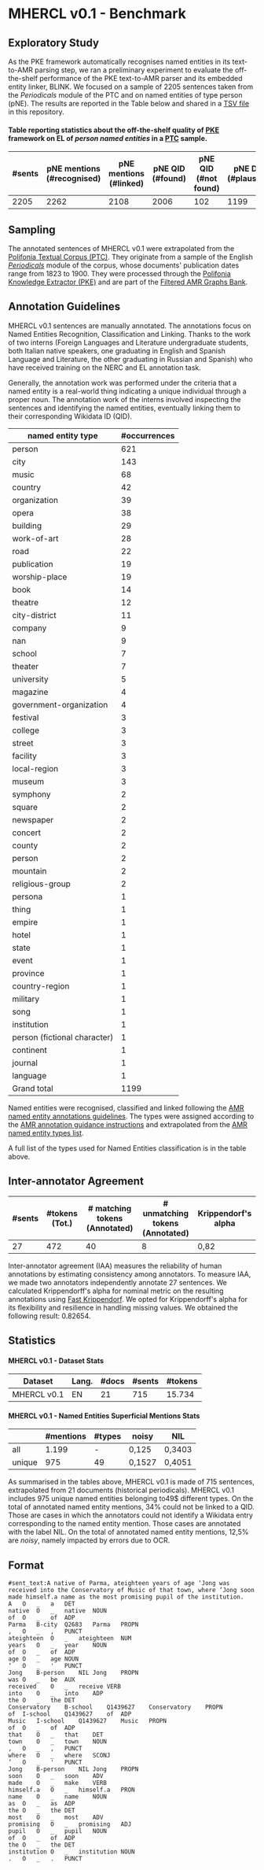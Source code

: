 # MHERCL v0.1 - Benchmark

## Exploratory Study

As the PKE framework automatically recognises named entities in its text-to-AMR parsing step, we ran a preliminary experiment to evaluate the off-the-shelf performance of the PKE text-to-AMR parser and its embedded entity linker, BLINK. We focused on a sample of 2205 sentences taken from the _Periodicals_ module of the PTC and on named entities of type person (pNE). The results are reported in the Table below and shared in a [TSV file](benchmark/preliminary_study/ptc_sample_pne_preliminary_study.tsv) in this repository.

#### Table reporting statistics about the off-the-shelf quality of [PKE](https://github.com/polifonia-project/Polifonia-Knowledge-Extractor) framework on EL of _person named entities_ in a [PTC](https://github.com/polifonia-project/Polifonia-Corpus) sample.

| #sents      | pNE mentions (#recognised) |   pNE mentions (#linked)    | pNE QID (#found)  |        pNE QID (#not found)   | pNE DoB  (#plausible)  | pNE DoB  (#implausible)|pNE DoB  (#not found)|
|-------|--------------|-------|----------|-----------|------------|--------------|-----------|
| 2205 | 2262         | 2108 | 2006    | 102   | 1199       | 203         | 604     |

## Sampling

The annotated sentences of MHERCL v0.1 were extrapolated from the [Polifonia Textual Corpus (PTC)](https://github.com/polifonia-project/Polifonia-Corpus). They originate from a sample of the English [_Periodicals_](https://doi.org/10.5281/zenodo.6671912) module of the corpus, whose documents' publication dates range from 1823 to 1900. They were processed through the [Polifonia Knowledge Extractor (PKE)](https://github.com/polifonia-project/Polifonia-Knowledge-Extractor) and are part of the [Filtered AMR Graphs Bank](https://zenodo.org/record/7025779\#.ZDls8OxBy3I).

## Annotation Guidelines

MHERCL v0.1 sentences are manually annotated. The annotations focus on Named Entities Recognition, Classification and Linking. Thanks to the work of two interns (Foreign Languages and Literature undergraduate students, both Italian native speakers, one graduating in English and Spanish Language and Literature, the other graduating in Russian and Spanish) who have received training on the NERC and EL annotation task. 

Generally, the annotation work was performed under the criteria that a named entity is a real-world thing indicating a unique individual through a proper noun. The annotation work of the interns involved inspecting the sentences and identifying the named entities, eventually linking them to their corresponding Wikidata ID (QID).

|named entity type   |#occurrences|
|------------------------------|------------------------|
| person                       | 621                  |
| city                         | 143                  |
| music                        | 68                   |
| country                      | 42                   |
| organization                 | 39                   |
| opera                        | 38                   |
| building                     | 29                   |
| work-of-art                  | 28                   |
| road                         | 22                   |
| publication                  | 19                   |
| worship-place                | 19                   |
| book                         | 14                   |
| theatre                      | 12                   |
| city-district                | 11                   |
| company                      | 9                    |
| nan                          | 9                    |
| school                       | 7                    |
| theater                      | 7                    |
| university                   | 5                    |
| magazine                     | 4                    |
| government-organization      | 4                    |
| festival                     | 3                    |
| college                      | 3                    |
| street                       | 3                    |
| facility                     | 3                    |
| local-region                 | 3                    |
| museum                       | 3                    |
| symphony                     | 2                    |
| square                       | 2                    |
| newspaper                    | 2                    |
| concert                      | 2                    |
| county                       | 2                    |
| person                       | 2                    |
| mountain                     | 2                    |
| religious-group              | 2                    |
| persona                      | 1                    |
| thing                        | 1                    |
| empire                       | 1                    |
| hotel                        | 1                    |
| state                        | 1                    |
| event                        | 1                    |
| province                     | 1                    |
| country-region               | 1                    |
| military                     | 1                    |
| song                         | 1                    |
| institution                  | 1                    |
| person (fictional character) | 1                    |
| continent                    | 1                    |
| journal                      | 1                    |
| language                     | 1                    |
| Grand total       | 1199         |

Named entities were recognised, classified and linked following the [AMR named entity annotations guidelines](https://amr.isi.edu/doc/amr-dict.html\#named\%20entity).
The types were assigned according to the [AMR annotation guidance instructions](https://www.isi.edu/~ulf/amr/lib/popup/ne-type-selection.html) and extrapolated from the [AMR named entity types list](https://www.isi.edu/~ulf/amr/lib/ne-types.html). 

A full list of the types used for Named Entities classification is in the table above.

## Inter-annotator Agreement

| #sents | #tokens (Tot.) | # matching tokens (Annotated) | # unmatching tokens (Annotated) | Krippendorf's alpha |
|--------------------------|----------------------------------|------------------------------------------|------------------|--------------------|
| 27 | 472        | 40                 | 8              | 0,82 |


Inter-annotator agreement (IAA) measures the reliability of human annotations by estimating consistency among annotators. To measure IAA, we made two annotators independently annotate 27 sentences. We calculated Krippendorff's alpha for nominal metric on the resulting annotations using [Fast Krippendorf](https://github.com/pln-fing-udelar/fast-krippendorff). We opted for Krippendorff's alpha for its flexibility and resilience in handling missing values. We obtained the following result: 0.82654. 

## Statistics

#### MHERCL v0.1 - Dataset Stats

| Dataset                     | Lang. | #docs | #sents | #tokens |
|-----------------------------|-------|--------|---------|----------|
| MHERCL v0.1 | EN    | 21   | 715   | 15.734 |


#### MHERCL v0.1 - Named Entities Superficial Mentions Stats


|        | #mentions | #types | noisy    | NIL      |
|--------|-----------|---------|----------|----------|
| all    | 1.199   | -       | 0,125  | 0,3403|
| unique | 975     | 49    | 0,1527 | 0,4051 |

As summarised in the tables above, MHERCL v0.1 is made of 715 sentences, extrapolated from 21 documents (historical periodicals). MHERCL v0.1 includes 975 unique named entities belonging to49$ different types. On the total of annotated named entity mentions, 34% could not be linked to a QID. Those are cases in which the annotators could not identify a Wikidata entry corresponding to the named entity mention. Those cases are annotated with the label NIL. On the total of annotated named entity mentions, 12,5% are _noisy_, namely impacted by errors due to OCR.


## Format

```#document_date:1873
#sent_text:A native of Parma, ateighteen years of age ‘Jong was received into the Conservatory of Music of that town, where ‘Jong soon made himself.a name as the most promising pupil of the institution.
A	O	_	a	DET
native	O	_	native	NOUN
of	O	_	of	ADP
Parma	B-city	Q2683	Parma	PROPN
,	O	_	,	PUNCT
ateighteen	O	_	ateighteen	NUM
years	O	_	year	NOUN
of	O	_	of	ADP
age	O	_	age	NOUN
‘	O	_	'	PUNCT
Jong	B-person	NIL	Jong	PROPN
was	O	_	be	AUX
received	O	_	receive	VERB
into	O	_	into	ADP
the	O	_	the	DET
Conservatory	B-school	Q1439627	Conservatory	PROPN
of	I-school	Q1439627	of	ADP
Music	I-school	Q1439627	Music	PROPN
of	O	_	of	ADP
that	O	_	that	DET
town	O	_	town	NOUN
,	O	_	,	PUNCT
where	O	_	where	SCONJ
‘	O	_	'	PUNCT
Jong	B-person	NIL	Jong	PROPN
soon	O	_	soon	ADV
made	O	_	make	VERB
himself.a	O	_	himself.a	PRON
name	O	_	name	NOUN
as	O	_	as	ADP
the	O	_	the	DET
most	O	_	most	ADV
promising	O	_	promising	ADJ
pupil	O	_	pupil	NOUN
of	O	_	of	ADP
the	O	_	the	DET
institution	O	_	institution	NOUN
.	O	_	.	PUNCT


